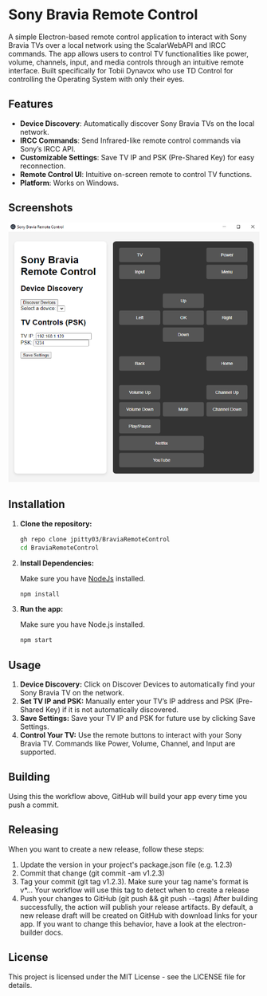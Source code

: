 # Sony Bravia Remote Control

A simple Electron-based remote control application to interact with Sony Bravia TVs over a local network using the ScalarWebAPI and IRCC commands. The app allows users to control TV functionalities like power, volume, channels, input, and media controls through an intuitive remote interface. Built specifically for Tobii Dynavox who use TD Control for controlling the Operating System with only their eyes.

## Features

- **Device Discovery**: Automatically discover Sony Bravia TVs on the local network.
- **IRCC Commands**: Send Infrared-like remote control commands via Sony’s IRCC API.
- **Customizable Settings**: Save TV IP and PSK (Pre-Shared Key) for easy reconnection.
- **Remote Control UI**: Intuitive on-screen remote to control TV functions.
- **Platform**: Works on Windows.

## Screenshots

![screenshot1](./assets/screenshot_1.png)

## Installation

1. **Clone the repository:**

   ```bash
   gh repo clone jpitty03/BraviaRemoteControl
   cd BraviaRemoteControl
   ```

2. **Install Dependencies:**

   Make sure you have [NodeJs](https://nodejs.org/) installed.
   ```bash
   npm install
   ```

3. **Run the app:**

   Make sure you have Node.js installed.
   ```bash
   npm start
   ```

## Usage

1. **Device Discovery:**  Click on Discover Devices to automatically find your Sony Bravia TV on the network.
1. **Set TV IP and PSK:**  Manually enter your TV’s IP address and PSK (Pre-Shared Key) if it is not automatically discovered.
2. **Save Settings:**  Save your TV IP and PSK for future use by clicking Save Settings.
2. **Control Your TV:**  Use the remote buttons to interact with your Sony Bravia TV. Commands like Power, Volume, Channel, and Input are supported.

## Building
Using this the workflow above, GitHub will build your app every time you push a commit.

## Releasing
When you want to create a new release, follow these steps:

1. Update the version in your project's package.json file (e.g. 1.2.3)
2. Commit that change (git commit -am v1.2.3)
3. Tag your commit (git tag v1.2.3). Make sure your tag name's format is v*.*.*. Your workflow will use this tag to detect when to create a release
4. Push your changes to GitHub (git push && git push --tags)
After building successfully, the action will publish your release artifacts. By default, a new release draft will be created on GitHub with download links for your app. If you want to change this behavior, have a look at the electron-builder docs.

## License
This project is licensed under the MIT License - see the LICENSE file for details.
